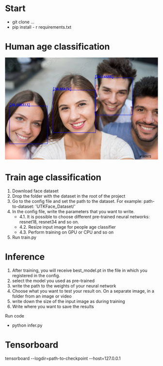 # Start

* git clone ...
* pip install - r requirements.txt


# Human age classification 

![Image alt](https://github.com/kleinar/FaceAgeClassification/raw/master/misc/group.jpg)

# Train age classification

1. Download face dataset
2. Drop the folder with the dataset in the root of the project
3. Go to the config file and set the path to the dataset.
    For example: path-to-dataset: 'UTKFace_Dataset/'
4. In the config file, write the parameters that you want to write.
    * 4.1. It is possible to choose different pre-trained neural networks: resnet18, resnet34 and so on.
    * 4.2. Resize input image for people age classifier
    * 4.3. Perform training on GPU or CPU and so on
6. Run train.py
   
# Inference

1. After training, you will receive best_model.pt in the file in which you registered in the config.
2. select the model you used as pre-trained
3. write the path to the weights of your neural network
4. Choose what you want to test your result on. On a separate image, in a folder from an image or video
5. write down the size of the input image as during training
6. Write where you want to save the results


    
Run code
* python infer.py

# Tensorboard
tensorboard --logdir=path-to-checkpoint --host=127.0.0.1
